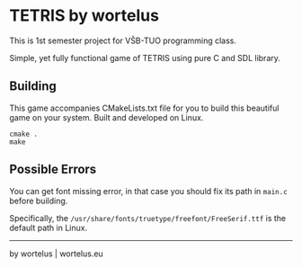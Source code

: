 # TETRIS by wortelus

This is 1st semester project for VŠB-TUO programming class.

Simple, yet fully functional game of TETRIS using pure C and SDL library.

## Building
This game accompanies CMakeLists.txt file for you to build this beautiful game on your system.
Built and developed on Linux.


    cmake .
    make

## Possible Errors
You can get font missing error, in that case you should fix its path in ```main.c``` before building.

Specifically, the ```/usr/share/fonts/truetype/freefont/FreeSerif.ttf``` is the default path in Linux.

---
by wortelus |
wortelus.eu